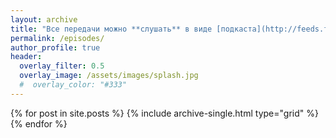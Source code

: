 ```yaml
---
layout: archive
title: "Все передачи можно **слушать** в виде [подкаста](http://feeds.feedburner.com/zapsm) ([iTunes](https://itunes.apple.com/ru/podcast/пространство-смыслов/id1247153559?mt=2)) и **смотреть** в [YouTube](https://youtube.com/c/UC-jewRxm5ohVFjbad2LlgBQ)."
permalink: /episodes/
author_profile: true
header:
  overlay_filter: 0.5
  overlay_image: /assets/images/splash.jpg
  #  overlay_color: "#333"
---
```


<div class="grid__wrapper">
  {% for post in site.posts %}
    {% include archive-single.html type="grid" %}
  {% endfor %}
</div>
